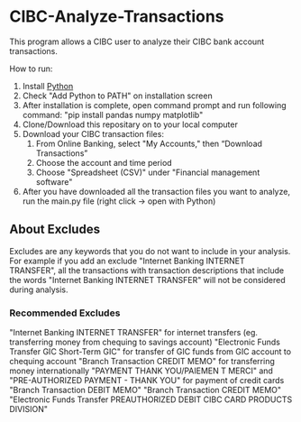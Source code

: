 # CIBC-Analyze-Transactions
This program allows a CIBC user to analyze their CIBC bank account transactions.

How to run:
1. Install [Python](https://www.python.org/ftp/python/3.10.6/python-3.10.6-amd64.exe)
2. Check "Add Python to PATH" on installation screen
3. After installation is complete, open command prompt and run following command: "pip install pandas numpy matplotlib"
4. Clone/Download this repositary on to your local computer
5. Download your CIBC transaction files:
    1. From Online Banking, select "My Accounts," then “Download Transactions”
    2. Choose the account and time period
    3. Choose "Spreadsheet (CSV)" under "Financial management software"
6. After you have downloaded all the transaction files you want to analyze, run the main.py file (right click -> open with Python)

## About Excludes
Excludes are any keywords that you do not want to include in your analysis. For example if you add an exclude "Internet Banking INTERNET TRANSFER", all the transactions with transaction descriptions that include the words "Internet Banking INTERNET TRANSFER" will not be considered during analysis.
### Recommended Excludes
"Internet Banking INTERNET TRANSFER" for internet transfers (eg. transferring money from chequing to savings account)
"Electronic Funds Transfer GIC Short-Term GIC" for transfer of GIC funds from GIC account to chequing account
"Branch Transaction CREDIT MEMO" for transferring money internationally
"PAYMENT THANK YOU/PAIEMEN T MERCI" and "PRE-AUTHORIZED PAYMENT - THANK YOU" for payment of credit cards
"Branch Transaction DEBIT MEMO"
"Branch Transaction CREDIT MEMO"
"Electronic Funds Transfer PREAUTHORIZED DEBIT CIBC CARD PRODUCTS DIVISION"
